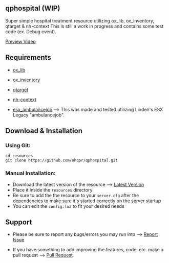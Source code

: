 ## qphospital (WIP)

Super simple hospital treatment resource utilizing ox_lib, ox_inventory, qtarget & nh-context This is still a work in progress and contains some test code (ex. Debug event).

[Preview Video](https://www.youtube.com/watch?v=0P8G-Oqh1WM)

## Requirements

- [ox_lib](https://github.com/overextended/ox_lib)

- [ox_inventory](https://github.com/overextended/ox_inventory)

- [qtarget](https://github.com/overextended/qtarget)

- [nh-context](https://github.com/nerohiro/nh-context)

- [esx_ambulancejob](https://github.com/overextended/esx-legacy/tree/main/%5Besx_addons%5D/esx_ambulancejob) --> This was made and tested utilizing Linden's ESX Legacy "ambulancejob".

## Download & Installation

### Using Git:
```
cd resources
git clone https://github.com/ohqpr/qphospital.git
```

### Manual Installation:
- Download the latest version of the resource --> [Latest Version](https://github.com/ohqpr/qphospital)
- Place it inside the `resources` directory
- Be sure to add the the resource to your `server.cfg` after the dependencies to make sure it's started correctly on the server startup
- You can edit the `config.lua` to fit your desired needs

## Support

- Please be sure to report any bugs/errors you may run into --> [Report Issue](https://github.com/ohqpr/qphospital/issues/new)

- If you have something to add improving the features, code, etc. make a pull request --> [Pull Request](https://github.com/ohqpr/qphospital/pulls)
